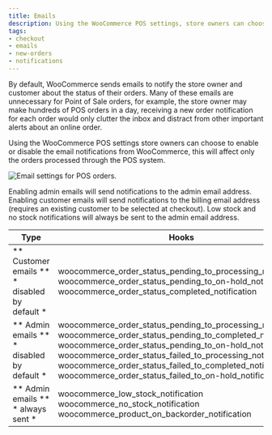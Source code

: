 ```yaml
---
title: Emails
description: Using the WooCommerce POS settings, store owners can choose to enable or disable the email notifications from WooCommerce.
tags: 
- checkout
- emails
- new-orders
- notifications
---
```


By default, WooCommerce sends emails to notify the store owner and customer about the status of their orders. 
Many of these emails are unnecessary for Point of Sale orders, for example, the store owner may make hundreds of POS orders in a day, receiving a new order notification for each order would only clutter the inbox and distract from other important alerts about an online order. 

Using the WooCommerce POS settings store owners can choose to enable or disable the email notifications from WooCommerce, this will affect only the orders processed through the POS system. 

![Email settings for POS orders.](https://wcpos.com/wp-content/uploads/2015/07/email-settings.png "Email settings for POS orders")

Enabling admin emails will send notifications to the admin email address. Enabling customer emails will send notifications to the billing email address (requires an existing customer to be selected at checkout). Low stock and no stock notifications will always be sent to the admin email address.


| Type | Hooks |
| - | - |
| ** Customer emails ** <br /> * disabled by default * | woocommerce_order_status_pending_to_processing_notification <br /> woocommerce_order_status_pending_to_on-hold_notification <br /> woocommerce_order_status_completed_notification |
| ** Admin emails ** <br /> * disabled by default * | woocommerce_order_status_pending_to_processing_notification <br /> woocommerce_order_status_pending_to_completed_notification <br /> woocommerce_order_status_pending_to_on-hold_notification <br /> woocommerce_order_status_failed_to_processing_notification <br /> woocommerce_order_status_failed_to_completed_notification <br /> woocommerce_order_status_failed_to_on-hold_notification |
| ** Admin emails ** <br /> * always sent * | woocommerce_low_stock_notification <br /> woocommerce_no_stock_notification <br /> woocommerce_product_on_backorder_notification |